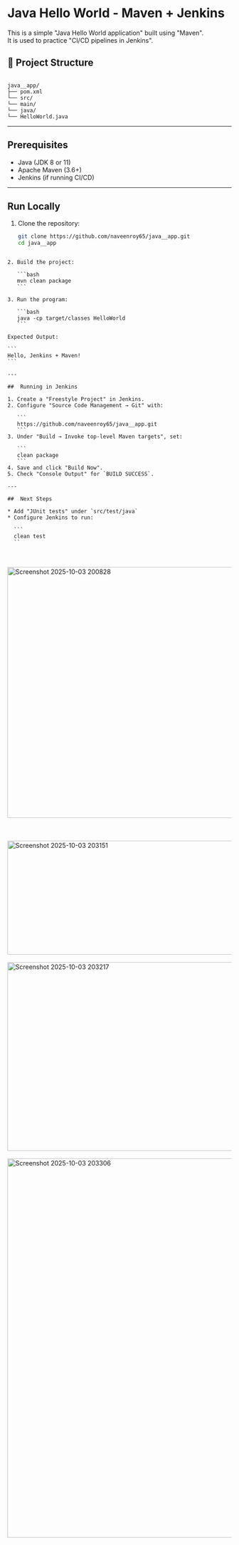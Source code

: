 # Java Hello World - Maven + Jenkins

This is a simple "Java Hello World application" built using "Maven".  
It is used to practice "CI/CD pipelines in Jenkins".



## 📂 Project Structure
```

java__app/
├── pom.xml
└── src/
└── main/
└── java/
└── HelloWorld.java

````

---

##  Prerequisites
- Java (JDK 8 or 11)
- Apache Maven (3.6+)
- Jenkins (if running CI/CD)

---

##  Run Locally

1. Clone the repository:
   ```bash
   git clone https://github.com/naveenroy65/java__app.git
   cd java__app
````

2. Build the project:

   ```bash
   mvn clean package
   ```

3. Run the program:

   ```bash
   java -cp target/classes HelloWorld
   ```

Expected Output:

```
Hello, Jenkins + Maven!
```

---

##  Running in Jenkins

1. Create a "Freestyle Project" in Jenkins.
2. Configure "Source Code Management → Git" with:

   ```
   https://github.com/naveenroy65/java__app.git
   ```
3. Under "Build → Invoke top-level Maven targets", set:

   ```
   clean package
   ```
4. Save and click "Build Now".
5. Check "Console Output" for `BUILD SUCCESS`.

---

##  Next Steps

* Add "JUnit tests" under `src/test/java`
* Configure Jenkins to run:

  ```
  clean test
  ``
````
<br>
<br>
<img width="1566" height="564" alt="Screenshot 2025-10-03 200828" src="https://github.com/user-attachments/assets/617f33ff-4377-4181-b606-5659d8e59a38" />
<br>
<br>
<br>
<br>
<img width="1282" height="256" alt="Screenshot 2025-10-03 203151" src="https://github.com/user-attachments/assets/2ed5218c-276a-4505-a25e-57663e9731e7" />
<br>
<br>
<img width="1315" height="424" alt="Screenshot 2025-10-03 203217" src="https://github.com/user-attachments/assets/e260fb8f-9b18-4072-a940-b77aba2ebbc9" />
<br>
<br>
<img width="1338" height="852" alt="Screenshot 2025-10-03 203306" src="https://github.com/user-attachments/assets/d0398760-fc90-4daa-9db2-297c05ad5289" />

